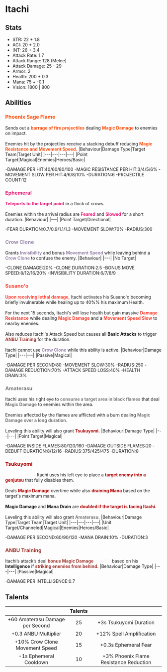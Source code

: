 # Itachi
## Stats
- STR: 22 + 1.8
- AGI: 20 + 2.0
- INT: 26 + 3.4
- Attack Rate: 1.7
- Attack Range: 128 (Melee)
- Attack Damage: 25 - 29
- Armor: 2
- Health: 200 + 0.3
- Mana: 75 + -0.1
- Vision: 1800 | 800
## Abilities
### <b><font color='#ff4f0f'>Phoenix Sage Flame</font></b>
Sends out a <b><font color='#ff4f0f'>barrage of fire projectiles</font></b> dealing <b><font color='#ff4f0f'>Magic Damage</font></b> to enemies on impact. <br><br> Enemies hit by the projectiles receive a stacking debuff reducing <b><font color='#ff4f0f'>Magic Resistance and Movement Speed.</font></b>
|Behaviour|Damage Type|Target Team|Target Unit|
|---|---|---|---|
|Point Target|Magical|Enemies|Heroes/Basic|

-DAMAGE PER HIT:40/60/80/100
-MAGIC RESISTANCE PER HIT:3/4/5/6%
-MOVEMENT SLOW PER HIT:4/6/8/10%
-DURATION:6
-PROJECTILE COUNT:12
### <b><font color='#e81c78'>Ephemeral</font></b>
<b><font color='#e81c78'>Teleports to the target point</font></b> in a flock of crows. <br><br> Enemies within the arrival radius are <b><font color='#e81c78'>Feared</font></b> and <b><font color='#e81c78'>Slowed</font></b> for a short duration.
|Behaviour|
|---|
|Point Target/Directional|

-FEAR DURATION:0.7/0.9/1.1/1.3
-MOVEMENT SLOW:70%
-RADIUS:300
### <b><font color='#9A86AC'>Crow Clone</font></b>
Grants <b><font color='#9A86AC'>Invisibility</font></b> and bonus <b><font color='#9A86AC'>Movement Speed</font></b> while leaving behind a <b><font color='#9A86AC'>Crow Clone</font></b> to confuse the enemy.
|Behaviour|
|---|
|No Target|

-CLONE DAMAGE:20%
-CLONE DURATION:2.5
-BONUS MOVE SPEED:8/12/16/20%
-INVISIBILITY DURATION:6/7/8/9
### <b><font color='#fc3e30'>Susano'o</font></b>
<b><font color='#fc3e30'>Upon receiving lethal damage,</font></b> Itachi activates his Susano'o becoming briefly invulnerable while healing up to 40%% his maximum Health. <br><br> For the next 15 seconds, Itachi's will lose health but gain massive <b><font color='#fc3e30'>Damage Resistance</font></b> while dealing <b><font color='#fc3e30'>Magic Damage</font></b> and a <b><font color='#fc3e30'>Movement Speed Slow</font></b> to nearby enemies. <br><br> Also reduces Itachi's Attack Speed but causes all <b>Basic Attacks</b> to trigger <b><font color='#A03830'>ANBU Training</font></b> for the duration. <br><br> Itachi cannot use <b><font color='#9A86AC'>Crow Clone</font></b> while this ability is active.
|Behaviour|Damage Type|
|---|---|
|Passive|Magical|

-DAMAGE PER SECOND:80
-MOVEMENT SLOW:30%
-RADIUS:250
-DAMAGE REDUCTION:70%
-ATTACK SPEED LOSS:40%
-HEALTH DRAIN:3%
### <b><font color='#787878'>Amaterasu</font></b>
Itachi uses his right eye to <b><font color='#787878'>consume a target area in black flames</font></b> that deal <b><font color='#787878'>Magic Damage</font></b> to enemies within the area. <br><br> Enemies affected by the flames are afflicted with a burn dealing <b><font color='#787878'>Magic Damage over a long duration.</font></b> <br><br> Leveling this ability will also grant <b><font color='#b30707'>Tsukuyomi.</font></b>
|Behaviour|Damage Type|
|---|---|
|Point Target|Magical|

-DAMAGE INSIDE FLAMES:80/120/160
-DAMAGE OUTSIDE FLAMES:20
-DEBUFF DURATION:8/12/16
-RADIUS:375/425/475
-DURATION:8
### <b><font color='#b30707'>Tsukuyomi</font></b>
<b><font color='#FFFFFF'>CHANNELED</font></b> - Itachi uses his left eye to place a <b><font color='#b30707'>target enemy into a genjutsu</font></b> that fully disables them. <br><br> Deals <b><font color='#b30707'>Magic Damage</font></b> overtime while also <b><font color='#b30707'>draining Mana</font></b> based on the target's maximum mana. <br><br> <b>Magic Damage</b> and <b>Mana Drain</b> are <b><font color='#b30707'>doubled if the target is facing Itachi.</font></b> <br><br> Leveling this ability will also grant <b><font color='#787878'>Amaterasu.</font></b>
|Behaviour|Damage Type|Target Team|Target Unit|
|---|---|---|---|
|Unit Target/Channeled|Magical|Enemies|Heroes/Basic|

-DAMAGE PER SECOND:60/90/120
-MANA DRAIN:10%
-DURATION:3
### <b><font color='#A03830'>ANBU Training</font></b>
Itachi’s attack’s deal <b><font color='#A03830'>bonus Magic Damage</font></b> <b><font color='#F7F7F7'>(+0.03) </font></b> based on his <b>Intelligence</b> if <b><font color='#A03830'>striking enemies from behind.</font></b>
|Behaviour|Damage Type|
|---|---|
|Passive|Magical|

-DAMAGE PER INTELLIGENCE:0.7
## Talents
| | Talents | |
| :---: | :---: | :---: |
| +60 Amaterasu Damage per Second | 25 | +3s Tsukuyomi Duration |
| +0.3 ANBU Multiplier | 20 | +12% Spell Amplification |
| +10% Crow Clone Movement Speed | 15 | +0.3s Ephemeral Fear |
| -1s Ephemeral Cooldown | 10 | +3% Phoenix Flame Resistance Reduction |
